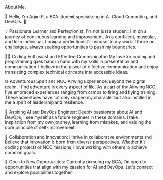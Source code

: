 About Me:

👋 Hello, I'm Arjun.P, a BCA student specializing in AI, Cloud Computing, and DevOps. 🚀

💡 Passionate Learner and Perfectionist:
I'm not just a student; I'm on a journey of continuous learning and improvement. As a confident, muscular, and lean individual, I bring a perfectionist's mindset to my work. I thrive on challenges, always seeking opportunities to push my boundaries.

👨‍💻 Coding Enthusiast and Effective Communicator:
My love for coding and programming goes hand in hand with my skills in presentation and communication. I believe in the power of effective communication and enjoy translating complex technical concepts into accessible ideas.

🌐 Adventurous Spirit and NCC Airwing Experience:
Beyond the digital realm, I find adventure in every aspect of life. As a part of the Airwing NCC, I've embraced experiences ranging from camps to firing and flying training. These adventures have not only shaped my character but also instilled in me a spirit of leadership and resilience.

🚀 Aspiring AI and DevOps Engineer:
Deeply passionate about AI and DevOps, I see myself as a future engineer in these domains. I take inspiration from my own journey, learning from mistakes, and valuing the core principle of self-improvement.

🤝 Collaboration and Innovation:
I thrive in collaborative environments and believe that innovation is born from diverse perspectives. Whether it's coding projects or NCC missions, I love working with others to achieve common goals.

🌟 Open to New Opportunities:
Currently pursuing my BCA, I'm open to opportunities that align with my passion for AI and DevOps. Let's connect and explore possibilities together!
